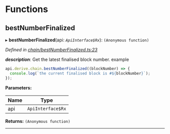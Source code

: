 

# Functions

<a id="bestnumberfinalized"></a>

##  bestNumberFinalized

▸ **bestNumberFinalized**(api: *`ApiInterface$Rx`*): `(Anonymous function)`

*Defined in [chain/bestNumberFinalized.ts:23](https://github.com/polkadot-js/api/blob/3392436/packages/api-derive/src/chain/bestNumberFinalized.ts#L23)*

*__description__*: Get the latest finalised block number. example  

```javascript
api.derive.chain.bestNumberFinalized((blockNumber) => {
  console.log(`the current finalised block is #${blockNumber}`);
});
```

**Parameters:**

| Name | Type |
| ------ | ------ |
| api | `ApiInterface$Rx` |

**Returns:** `(Anonymous function)`

___


